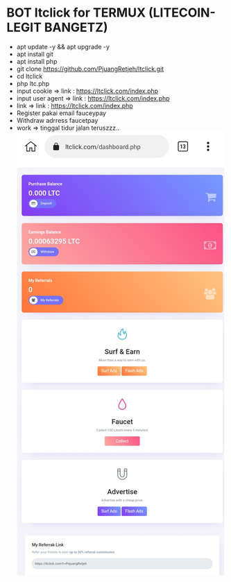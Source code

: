 # BOT ltclick for TERMUX (LITECOIN-LEGIT BANGETZ) #
- apt update -y && apt upgrade -y
- apt install git
- apt install php
- git clone https://github.com/PjuangRetjeh/ltclick.git
- cd ltclick
- php ltc.php
- input cookie => link : https://ltclick.com/index.php
- input user agent  => link : https://ltclick.com/index.php
- link => link : https://ltclick.com/index.php
- Register pakai email fauceypay
- Withdraw adrress faucetpay
- work => tinggal tidur jalan teruszzz..
![](https://github.com/PjuangRetjeh/ltclick/blob/master/Screenshot_2022-01-31-08-32-24-43%5B1%5D.jpg)
